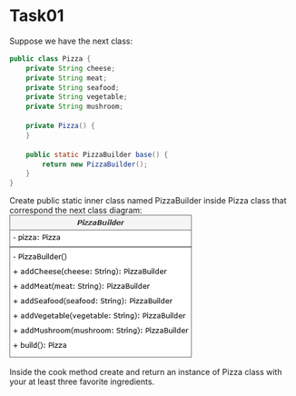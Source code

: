 # Task01

Suppose we have the next class:
```java
public class Pizza {
    private String cheese;
    private String meat;
    private String seafood;
    private String vegetable;
    private String mushroom;

    private Pizza() {
    }
    
    public static PizzaBuilder base() {
        return new PizzaBuilder();
    }
}
```

Create public static inner class named PizzaBuilder inside Pizza class that correspond the next class diagram:
![screenshot](https://github.com/KorbutViacheslav/pre-marathone-training/blob/main/pre-marathone-training/sprint03/screenshots-tasks-s3/screenS3T2.png?raw=true)

Inside the cook method create and return an instance of Pizza class with your at least three favorite ingredients.